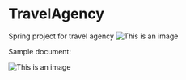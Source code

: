 # TravelAgency
Spring project for travel agency
![This is an image](https://user-images.githubusercontent.com/76668849/191640590-1f476268-141a-45d6-bf9f-6277c90d9572.jpg)

Sample document:

![This is an image](https://user-images.githubusercontent.com/76668849/191640836-f972fb24-7cc7-4acf-82e6-9627cb06f6fe.png)

